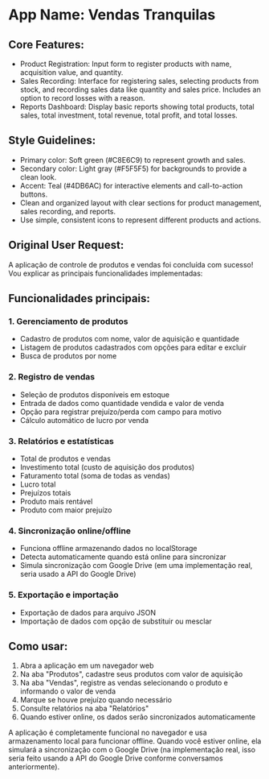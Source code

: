 # **App Name**: Vendas Tranquilas

## Core Features:

- Product Registration: Input form to register products with name, acquisition value, and quantity.
- Sales Recording: Interface for registering sales, selecting products from stock, and recording sales data like quantity and sales price. Includes an option to record losses with a reason.
- Reports Dashboard: Display basic reports showing total products, total sales, total investment, total revenue, total profit, and total losses.

## Style Guidelines:

- Primary color: Soft green (#C8E6C9) to represent growth and sales.
- Secondary color: Light gray (#F5F5F5) for backgrounds to provide a clean look.
- Accent: Teal (#4DB6AC) for interactive elements and call-to-action buttons.
- Clean and organized layout with clear sections for product management, sales recording, and reports.
- Use simple, consistent icons to represent different products and actions.

## Original User Request:
A aplicação de controle de produtos e vendas foi concluída com sucesso! Vou explicar as principais funcionalidades implementadas:

## Funcionalidades principais:

### 1. Gerenciamento de produtos
- Cadastro de produtos com nome, valor de aquisição e quantidade
- Listagem de produtos cadastrados com opções para editar e excluir
- Busca de produtos por nome

### 2. Registro de vendas
- Seleção de produtos disponíveis em estoque
- Entrada de dados como quantidade vendida e valor de venda
- Opção para registrar prejuízo/perda com campo para motivo
- Cálculo automático de lucro por venda

### 3. Relatórios e estatísticas
- Total de produtos e vendas
- Investimento total (custo de aquisição dos produtos)
- Faturamento total (soma de todas as vendas)
- Lucro total
- Prejuízos totais
- Produto mais rentável
- Produto com maior prejuízo

### 4. Sincronização online/offline
- Funciona offline armazenando dados no localStorage
- Detecta automaticamente quando está online para sincronizar
- Simula sincronização com Google Drive (em uma implementação real, seria usado a API do Google Drive)

### 5. Exportação e importação
- Exportação de dados para arquivo JSON
- Importação de dados com opção de substituir ou mesclar

## Como usar:

1. Abra a aplicação em um navegador web
2. Na aba "Produtos", cadastre seus produtos com valor de aquisição
3. Na aba "Vendas", registre as vendas selecionando o produto e informando o valor de venda
4. Marque se houve prejuízo quando necessário
5. Consulte relatórios na aba "Relatórios"
6. Quando estiver online, os dados serão sincronizados automaticamente

A aplicação é completamente funcional no navegador e usa armazenamento local para funcionar offline. Quando você estiver online, ela simulará a sincronização com o Google Drive (na implementação real, isso seria feito usando a API do Google Drive conforme conversamos anteriormente).
  